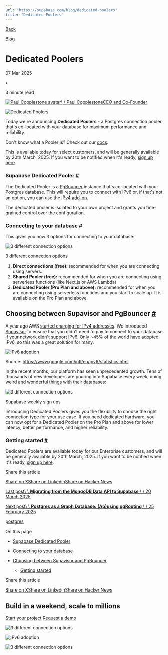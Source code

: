 ```yaml
---
url: "https://supabase.com/blog/dedicated-poolers"
title: "Dedicated Poolers"
---
```


[Back](https://supabase.com/blog)

[Blog](https://supabase.com/blog)

# Dedicated Poolers

07 Mar 2025

•

3 minute read

[![Paul Copplestone avatar](https://supabase.com/_next/image?url=https%3A%2F%2Fgithub.com%2Fkiwicopple.png&w=96&q=75&dpl=dpl_7FY8EmFQ6G3YqautJ4Fvh1viLnvu)\\
\\
Paul CopplestoneCEO and Co-Founder](https://github.com/kiwicopple)

![Dedicated Poolers](https://supabase.com/_next/image?url=%2Fimages%2Fblog%2Fdedicated-poolers%2Fdedicated-poolers-og.png&w=3840&q=100&dpl=dpl_7FY8EmFQ6G3YqautJ4Fvh1viLnvu)

Today we're announcing **Dedicated Poolers** \- a Postgres connection pooler that's co-located with your database for maximum performance and reliability.

Don't know what a Pooler is? Check out our [docs](https://supabase.com/docs/guides/database/connecting-to-postgres#serverside-poolers).

This is available today for select customers, and will be generally available by 20th March, 2025. If you want to be notified when it's ready, [sign up here](https://forms.supabase.com/dedicated-pooler).

### Supabase Dedicated Pooler [\#](https://supabase.com/blog/dedicated-poolers\#supabase-dedicated-pooler)

The Dedicated Pooler is a [PgBouncer](https://www.pgbouncer.org/) instance that's co-located with your Postgres database. This will require you to connect with IPv6 or, if that's not an option, you can use the [IPv4 add-on](https://supabase.com/guides/platform/ipv4-address).

The dedicated pooler is isolated to your own project and grants you fine-grained control over the configuration.

### Connecting to your database [\#](https://supabase.com/blog/dedicated-poolers\#connecting-to-your-database)

This gives you now 3 options for connecting to your database:

![3 different connection options](https://supabase.com/_next/image?url=%2Fimages%2Fblog%2Fdedicated-poolers%2Fconnection-options.png&w=3840&q=75&dpl=dpl_7FY8EmFQ6G3YqautJ4Fvh1viLnvu)

3 different connection options

1. **Direct connections (free):** recommended for when you are connecting using servers.
2. **Shared Pooler (free):** recommended for when you are connecting using serverless functions (like Next.js or AWS Lambda)
3. **Dedicated Pooler (Pro Plan and above):** recommended for when you are connecting using serverless functions and you start to scale up. It is available on the Pro Plan and above.

## Choosing between Supavisor and PgBouncer [\#](https://supabase.com/blog/dedicated-poolers\#choosing-between-supavisor-and-pgbouncer)

A year ago AWS [started charging for IPv4 addresses](https://supabase.com/blog/ipv6). We introduced [Supavisor](https://supabase.com/blog/supavisor-postgres-connection-pooler) to ensure that you didn't need to pay to connect to your database if your network didn't support IPv6. Only ~45% of the world have adopted IPv6, so this was a great solution for many.

![IPv6 adoption](https://supabase.com/_next/image?url=%2Fimages%2Fblog%2Fdedicated-poolers%2Fipv6-adoption.png&w=3840&q=75&dpl=dpl_7FY8EmFQ6G3YqautJ4Fvh1viLnvu)

Source: https://www.google.com/intl/en/ipv6/statistics.html

In the recent months, our platform has seen unprecedented growth. Tens of thousands of new developers are pouring into Supabase every week, doing weird and wonderful things with their databases:

![3 different connection options](https://supabase.com/_next/image?url=%2Fimages%2Fblog%2Fdedicated-poolers%2Fsignups.png&w=3840&q=75&dpl=dpl_7FY8EmFQ6G3YqautJ4Fvh1viLnvu)

Supabase weekly sign ups

Introducing Dedicated Poolers gives you the flexibility to choose the right connection type for your use case. If you need dedicated hardware, you can now opt for a Dedicated Pooler on the Pro Plan and above for lower latency, better performance, and higher reliability.

### Getting started [\#](https://supabase.com/blog/dedicated-poolers\#getting-started)

Dedicated Poolers are available today for our Enterprise customers, and will be generally available by 20th March, 2025. If you want to be notified when it's ready, [sign up here](https://forms.supabase.com/dedicated-pooler).

Share this article

[Share on X](https://twitter.com/intent/tweet?url=https%3A%2F%2Fsupabase.com%2Fblog%2Fdedicated-poolers&text=Dedicated%20Poolers)[Share on Linkedin](https://www.linkedin.com/shareArticle?url=https%3A%2F%2Fsupabase.com%2Fblog%2Fdedicated-poolers&text=Dedicated%20Poolers)[Share on Hacker News](https://news.ycombinator.com/submitlink?u=https%3A%2F%2Fsupabase.com%2Fblog%2Fdedicated-poolers&t=Dedicated%20Poolers)

[Last post\\
\\
**Migrating from the MongoDB Data API to Supabase** \\
\\
20 March 2025](https://supabase.com/blog/migrating-mongodb-data-api-with-supabase)

[Next post\\
\\
**Postgres as a Graph Database: (Ab)using pgRouting** \\
\\
25 February 2025](https://supabase.com/blog/pgrouting-postgres-graph-database)

[postgres](https://supabase.com/blog/tags/postgres)

On this page

- [Supabase Dedicated Pooler](https://supabase.com/blog/dedicated-poolers#supabase-dedicated-pooler)
- [Connecting to your database](https://supabase.com/blog/dedicated-poolers#connecting-to-your-database)

- [Choosing between Supavisor and PgBouncer](https://supabase.com/blog/dedicated-poolers#choosing-between-supavisor-and-pgbouncer)
  - [Getting started](https://supabase.com/blog/dedicated-poolers#getting-started)

Share this article

[Share on X](https://twitter.com/intent/tweet?url=https%3A%2F%2Fsupabase.com%2Fblog%2Fdedicated-poolers&text=Dedicated%20Poolers)[Share on Linkedin](https://www.linkedin.com/shareArticle?url=https%3A%2F%2Fsupabase.com%2Fblog%2Fdedicated-poolers&text=Dedicated%20Poolers)[Share on Hacker News](https://news.ycombinator.com/submitlink?u=https%3A%2F%2Fsupabase.com%2Fblog%2Fdedicated-poolers&t=Dedicated%20Poolers)

## Build in a weekend, scale to millions

[Start your project](https://supabase.com/dashboard) [Request a demo](https://supabase.com/contact/sales)

![3 different connection options](https://supabase.com/_next/image?url=%2Fimages%2Fblog%2Fdedicated-poolers%2Fconnection-options.png&w=3840&q=75&dpl=dpl_7FY8EmFQ6G3YqautJ4Fvh1viLnvu)

![IPv6 adoption](https://supabase.com/_next/image?url=%2Fimages%2Fblog%2Fdedicated-poolers%2Fipv6-adoption.png&w=3840&q=75&dpl=dpl_7FY8EmFQ6G3YqautJ4Fvh1viLnvu)

![3 different connection options](https://supabase.com/_next/image?url=%2Fimages%2Fblog%2Fdedicated-poolers%2Fsignups.png&w=3840&q=75&dpl=dpl_7FY8EmFQ6G3YqautJ4Fvh1viLnvu)